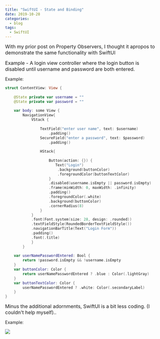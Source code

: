 ```yaml
---
title: "SwiftUI - State and Binding"
date: 2019-10-28
categories:
  - blog
tags:
  - SwiftUI
---
```


<span style="font-size:12pt">With my prior post on Property Observers, I thought it apropos to demonstrate the same functionality with SwiftUI</span>

<span style="font-size:12pt">Example - A login view controller where the login button is disabled until 
username and password are both entered.</span>


Example:

```swift
struct ContentView: View {
    
    @State private var username = ""
    @State private var password = ""
    
    var body: some View {
        NavigationView{
            VStack {
                
                TextField("enter user name", text: $username)
                    .padding()
                SecureField("enter a password", text: $password)
                    .padding()
                
                HStack{
                    
                    Button(action: {}) {
                       Text("Login")
                        .background(buttonColor)
                        .foregroundColor(buttonTextColor)
                    }
                    .disabled(username.isEmpty || password.isEmpty)
                    .frame(minWidth: 0, maxWidth: .infinity)
                    .padding()
                    .foregroundColor(.white)
                    .background(buttonColor)
                    .cornerRadius(8)
                }
            }
            .font(Font.system(size: 28, design: .rounded))
            .textFieldStyle(RoundedBorderTextFieldStyle())
            .navigationBarTitle(Text("Login Form"))
            .padding()
            .font(.title)
            }
        }
    
    var userNamePasswordEntered: Bool {
        return !password.isEmpty && !username.isEmpty
    }
    var buttonColor: Color {
        return userNamePasswordEntered ? .blue : Color(.lightGray)
    }
    var buttonTextColor: Color {
        userNamePasswordEntered ? .white: Color(.secondaryLabel)
    }
}
```

<span style="font-size:12pt">Minus the additional adornments, SwiftUI is a bit less coding.  (I couldn't help myself)..</span>

Example:

![](https://cjazz.github.io/assets/images/SwiftUI-state-binding.gif)


